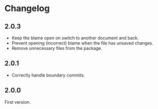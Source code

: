 # Changelog

## 2.0.3

- Keep the blame open on switch to another document and back.
- Prevent opening (incorrect) blame when the file has unsaved changes.
- Remove unnecessary files from the package.

## 2.0.1

- Correctly handle boundary commits.

## 2.0.0

First version.
